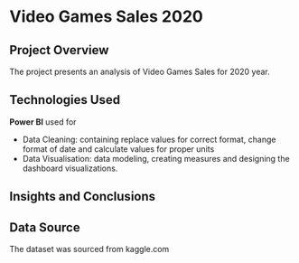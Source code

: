#  Video Games Sales 2020

 ## Project Overview
 
The project presents an analysis of Video Games Sales for 2020 year. 

## Technologies Used

  
**Power BI** used for
- Data Cleaning: containing replace values for correct format, change format of date and calculate values for proper units
- Data Visualisation: data modeling, creating measures and designing the dashboard visualizations.
  


## Insights and Conclusions


## Data Source
    
The dataset was sourced from kaggle.com








